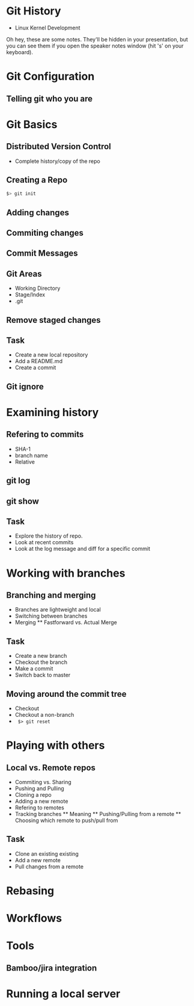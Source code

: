 # Git History

* Linux Kernel Development

<image here>

 <aside class="notes">
        Oh hey, these are some notes. They'll be hidden in your presentation, but you can see them if you open the speaker notes window (hit 's' on your keyboard).
</aside>



# Git Configuration


## Telling git who you are



# Git Basics


## Distributed Version Control

* Complete history/copy of the repo


## Creating a Repo

```bash
$> git init
```


## Adding changes


## Commiting changes


## Commit Messages


## Git Areas


* Working Directory
* Stage/Index
* .git


## Remove staged changes


## Task


* Create a new local repository
* Add a README.md 
* Create a commit


## Git ignore



# Examining history


## Refering to commits


* SHA-1
* branch name
* Relative 


## git log


## git show


## Task


* Explore the history of repo.
* Look at recent commits
* Look at the log message and diff for a specific commit



# Working with branches


## Branching and merging


* Branches are lightweight and local
* Switching between branches
* Merging
** Fastforward vs. Actual Merge


## Task


* Create a new branch
* Checkout the branch
* Make a commit
* Switch back to master


## Moving around the commit tree


* Checkout
* Checkout a non-branch
* <code> $> git reset </code>



# Playing with others


## Local vs. Remote repos


* Commiting vs. Sharing
* Pushing and Pulling
* Cloning a repo
* Adding a new remote
* Refering to remotes
* Tracking branches
** Meaning
** Pushing/Pulling from a remote
** Choosing which remote to push/pull from


## Task


* Clone an existing existing
* Add a new remote
* Pull changes from a remote



# Rebasing



# Workflows



# Tools


## Bamboo/jira integration



# Running a local server
